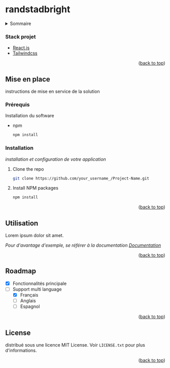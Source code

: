 # randstadbright
 
<!-- TABLE OF CONTENTS -->
<details>
  <summary>Sommaire</summary>
  <ol>
    <li>
      <a href="#about-the-project">A propos du projet</a>
      <ul>
        <li><a href="#stack-projet">Stack projet</a></li>
      </ul>
    </li>
    <li>
      <a href="#getting-started">Mise en place</a>
      <ul>
        <li><a href="#prérequis">Prérequis</a></li>
        <li><a href="#installation">Installation</a></li>
      </ul>
    </li>
    <li><a href="#utilisation">Utilisation</a></li>
    <li><a href="#roadmap">Roadmap</a></li>
    <li><a href="#contributing">Contributing</a></li>
    <li><a href="#license">License</a></li>
  </ol>
</details>

<!-- STACK PROJET -->
### Stack projet

* [React.js](https://reactjs.org/)
* [Tailwindcss](https://tailwindcss.com/)

<p align="right">(<a href="#top">back to top</a>)</p>

<!-- GETTING STARTED -->
## Mise en place

instructions de mise en service de la solution

### Prérequis

Installation du software
* npm
  ```sh
  npm install 
  ```

### Installation

_installation et configuration de votre application_

1. Clone the repo
   ```sh
   git clone https://github.com/your_username_/Project-Name.git
   ```
2. Install NPM packages
   ```sh
   npm install
   ```
<p align="right">(<a href="#top">back to top</a>)</p>



<!-- UTILISATION -->
## Utilisation

Lorem ipsum dolor sit amet.

_Pour d'avantage d'exemple, se référer à la documentation [Documentation](https://www.randstad.fr/)_

<p align="right">(<a href="#top">back to top</a>)</p>


<!-- ROADMAP -->
## Roadmap

- [x] Fonctionnalités principale
- [ ] Support multi language 
    - [x] Français
    - [ ] Anglais
    - [ ] Espagnol
 
<p align="right">(<a href="#top">back to top</a>)</p>

<!-- LICENSE -->
## License

distribué sous une licence MIT License. Voir `LICENSE.txt` pour plus d'informations.

<p align="right">(<a href="#top">back to top</a>)</p>

